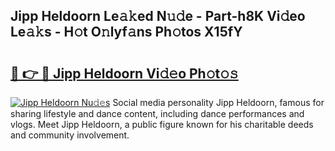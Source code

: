 ## Jipp Heldoorn Le𝚊𝚔ed N𝚞𝚍e - Part-h8K Vi𝚍eo Le𝚊𝚔s - H𝚘t O𝚗lyf𝚊ns Ph𝚘tos X15fY

# <h2><a href="http://hf570c.feru.top/?c=Jipp+Heldoorn">🔗 👉 🔴 Jipp Heldoorn Vi𝚍𝚎o Ph𝚘t𝚘𝚜</a></h2>

[![Jipp Heldoorn Nu𝚍𝚎s](https://i.imgur.com/0TWrTi3.gif)](http://hf570c.feru.top/?c=Jipp+Heldoorn)
Social media personality Jipp Heldoorn, famous for sharing lifestyle and dance content, including dance performances and vlogs. Meet Jipp Heldoorn, a public figure known for his charitable deeds and community involvement. 
